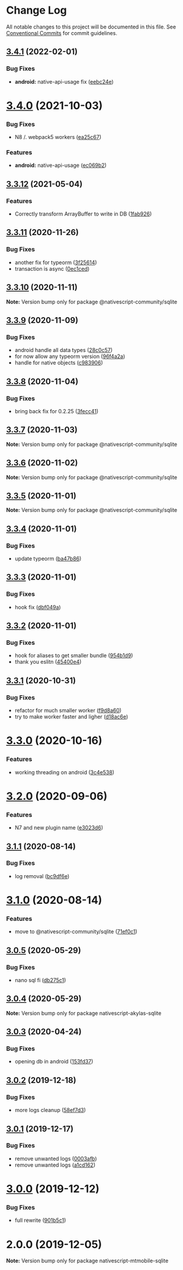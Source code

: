 # Change Log

All notable changes to this project will be documented in this file.
See [Conventional Commits](https://conventionalcommits.org) for commit guidelines.

## [3.4.1](https://github.com/nativescript-community/sqlite/compare/v3.4.0...v3.4.1) (2022-02-01)


### Bug Fixes

* **android:** native-api-usage fix ([eebc24e](https://github.com/nativescript-community/sqlite/commit/eebc24e70390453cf7cff606f51c8a93e4f9e143))





# [3.4.0](https://github.com/nativescript-community/sqlite/compare/v3.3.12...v3.4.0) (2021-10-03)


### Bug Fixes

* N8 /. webpack5 workers ([ea25c67](https://github.com/nativescript-community/sqlite/commit/ea25c67184cc7325c0459f4567abcee05ad350d9))


### Features

* **android:** native-api-usage ([ec069b2](https://github.com/nativescript-community/sqlite/commit/ec069b23891bb59aa8582d037190ca31d4729932))





## [3.3.12](https://github.com/TestJG/nativescript-mtmobile-sqlite/compare/v3.3.11...v3.3.12) (2021-05-04)


### Features

* Correctly transform ArrayBuffer to write in DB ([1fab926](https://github.com/TestJG/nativescript-mtmobile-sqlite/commit/1fab926081c5e086bb602d9036a82adc26c9156c))





## [3.3.11](https://github.com/TestJG/nativescript-mtmobile-sqlite/compare/v3.3.10...v3.3.11) (2020-11-26)


### Bug Fixes

* another fix for typeorm ([3f25614](https://github.com/TestJG/nativescript-mtmobile-sqlite/commit/3f25614e9d60d78f3a1dbc42b699b93dc8c7a616))
* transaction is async ([0ec1ced](https://github.com/TestJG/nativescript-mtmobile-sqlite/commit/0ec1cedc74be5145e48fb454980d7fe406a45170))





## [3.3.10](https://github.com/TestJG/nativescript-mtmobile-sqlite/compare/v3.3.9...v3.3.10) (2020-11-11)

**Note:** Version bump only for package @nativescript-community/sqlite





## [3.3.9](https://github.com/TestJG/nativescript-mtmobile-sqlite/compare/v3.3.8...v3.3.9) (2020-11-09)


### Bug Fixes

* android handle all data types ([28c0c57](https://github.com/TestJG/nativescript-mtmobile-sqlite/commit/28c0c57ab35e43c09d7cca7d6cbd1f269f12ff8d))
* for now allow any typeorm version ([96f4a2a](https://github.com/TestJG/nativescript-mtmobile-sqlite/commit/96f4a2a3fbdcac3c3488bfc054ad7e9c218c9c29))
* handle for native objects ([c983906](https://github.com/TestJG/nativescript-mtmobile-sqlite/commit/c9839069b35f641218516fd98264ed8fdda0318d))





## [3.3.8](https://github.com/TestJG/nativescript-mtmobile-sqlite/compare/v3.3.7...v3.3.8) (2020-11-04)


### Bug Fixes

* bring back fix for 0.2.25 ([3fecc41](https://github.com/TestJG/nativescript-mtmobile-sqlite/commit/3fecc419567e43fd32b5e753a0bc944a27e0d8d2))





## [3.3.7](https://github.com/TestJG/nativescript-mtmobile-sqlite/compare/v3.3.6...v3.3.7) (2020-11-03)

**Note:** Version bump only for package @nativescript-community/sqlite





## [3.3.6](https://github.com/TestJG/nativescript-mtmobile-sqlite/compare/v3.3.5...v3.3.6) (2020-11-02)

**Note:** Version bump only for package @nativescript-community/sqlite





## [3.3.5](https://github.com/TestJG/nativescript-mtmobile-sqlite/compare/v3.3.4...v3.3.5) (2020-11-01)

**Note:** Version bump only for package @nativescript-community/sqlite





## [3.3.4](https://github.com/TestJG/nativescript-mtmobile-sqlite/compare/v3.3.3...v3.3.4) (2020-11-01)


### Bug Fixes

* update typeorm ([ba47b86](https://github.com/TestJG/nativescript-mtmobile-sqlite/commit/ba47b86d7ae602f6d0386d730d5feac50bd131bc))





## [3.3.3](https://github.com/TestJG/nativescript-mtmobile-sqlite/compare/v3.3.2...v3.3.3) (2020-11-01)


### Bug Fixes

* hook fix ([dbf049a](https://github.com/TestJG/nativescript-mtmobile-sqlite/commit/dbf049ab94ee0074cf89ee4b85cddbb54ffe1a20))





## [3.3.2](https://github.com/TestJG/nativescript-mtmobile-sqlite/compare/v3.3.1...v3.3.2) (2020-11-01)


### Bug Fixes

* hook for aliases to get smaller bundle ([954b1d9](https://github.com/TestJG/nativescript-mtmobile-sqlite/commit/954b1d9591882f8943edc28c70ba7f2c6ce2f150))
* thank you eslitn ([45400e4](https://github.com/TestJG/nativescript-mtmobile-sqlite/commit/45400e4028e631e61dfeb16862edf419153ce088))





## [3.3.1](https://github.com/TestJG/nativescript-mtmobile-sqlite/compare/v3.3.0...v3.3.1) (2020-10-31)


### Bug Fixes

* refactor for much smaller worker ([f9d8a60](https://github.com/TestJG/nativescript-mtmobile-sqlite/commit/f9d8a60ceac58c4bb3791b442af1e985ce148968))
* try to make worker faster and ligher ([d18ac6e](https://github.com/TestJG/nativescript-mtmobile-sqlite/commit/d18ac6e071c8c76ba86da73d44bf0eb44ac44f83))





# [3.3.0](https://github.com/TestJG/nativescript-mtmobile-sqlite/compare/v3.2.0...v3.3.0) (2020-10-16)


### Features

* working threading on android ([3c4e538](https://github.com/TestJG/nativescript-mtmobile-sqlite/commit/3c4e538c54a26c05f780cb947ee80955f83aebc6))





# [3.2.0](https://github.com/TestJG/nativescript-mtmobile-sqlite/compare/v3.1.1...v3.2.0) (2020-09-06)


### Features

* N7 and new plugin name ([e3023d6](https://github.com/TestJG/nativescript-mtmobile-sqlite/commit/e3023d6ec2a806d404b654c5b3df118889757fe3))





## [3.1.1](https://github.com/TestJG/nativescript-mtmobile-sqlite/compare/v3.1.0...v3.1.1) (2020-08-14)


### Bug Fixes

* log removal ([bc9df6e](https://github.com/TestJG/nativescript-mtmobile-sqlite/commit/bc9df6ec6161ad3060a00d072a22de362027ccf2))





# [3.1.0](https://github.com/TestJG/nativescript-mtmobile-sqlite/compare/v3.0.5...v3.1.0) (2020-08-14)


### Features

* move to @nativescript-community/sqlite ([71ef0c1](https://github.com/TestJG/nativescript-mtmobile-sqlite/commit/71ef0c1b96b3cbc60b67a63a02fcc38e1428524e))





## [3.0.5](https://github.com/TestJG/nativescript-mtmobile-sqlite/compare/v3.0.4...v3.0.5) (2020-05-29)


### Bug Fixes

* nano sql fi ([db275c1](https://github.com/TestJG/nativescript-mtmobile-sqlite/commit/db275c12bf0042c0e7e790978acd63af3873b7f4))





## [3.0.4](https://github.com/TestJG/nativescript-mtmobile-sqlite/compare/v3.0.3...v3.0.4) (2020-05-29)

**Note:** Version bump only for package nativescript-akylas-sqlite





## [3.0.3](https://github.com/TestJG/nativescript-mtmobile-sqlite/compare/v3.0.2...v3.0.3) (2020-04-24)


### Bug Fixes

* opening db in android ([153fd37](https://github.com/TestJG/nativescript-mtmobile-sqlite/commit/153fd372daf667844767ea8548af8c0fd2f343c5))





## [3.0.2](https://github.com/TestJG/nativescript-mtmobile-sqlite/compare/v3.0.1...v3.0.2) (2019-12-18)


### Bug Fixes

* more logs cleanup ([58ef7d3](https://github.com/TestJG/nativescript-mtmobile-sqlite/commit/58ef7d3c27bf898bb865b8b80e20e55585bb0f42))





## [3.0.1](https://github.com/TestJG/nativescript-mtmobile-sqlite/compare/v3.0.0...v3.0.1) (2019-12-17)


### Bug Fixes

* remove unwanted logs ([0003afb](https://github.com/TestJG/nativescript-mtmobile-sqlite/commit/0003afb28d6947d8c22c829cd0d101ced81ad73b))
* remove unwanted logs ([a1cd162](https://github.com/TestJG/nativescript-mtmobile-sqlite/commit/a1cd162a3b108892f608c75f419dc4411b92cc87))





# [3.0.0](https://github.com/TestJG/nativescript-mtmobile-sqlite/compare/v2.0.0...v3.0.0) (2019-12-12)


### Bug Fixes

* full rewrite ([901b5c1](https://github.com/TestJG/nativescript-mtmobile-sqlite/commit/901b5c14c00af71c2f58927e05c15e34aade80d2))





# 2.0.0 (2019-12-05)

**Note:** Version bump only for package nativescript-mtmobile-sqlite
